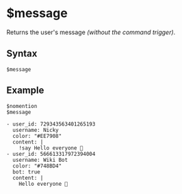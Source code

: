# $message
Returns the user's message *(without the command trigger)*.

## Syntax
```
$message
```

## Example
```
$nomention
$message
```

``` discord yaml
- user_id: 729343563401265193
  username: Nicky
  color: "#EE7908"
  content: |
    !say Hello everyone 👋
- user_id: 566613317972394004
  username: Wiki Bot
  color: "#748BD4"
  bot: true
  content: |
    Hello everyone 👋
```
